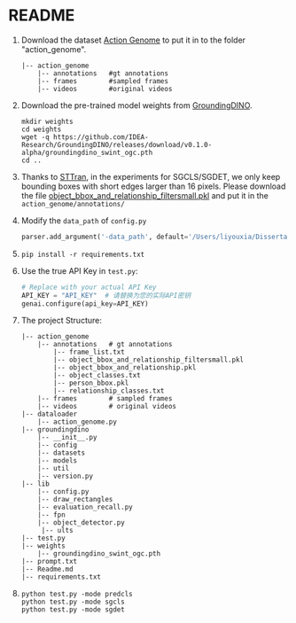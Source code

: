 # README

1. Download the dataset  [Action Genome](https://github.com/JingweiJ/ActionGenome) to put it in to the folder "action_genome".

   ```
   |-- action_genome
       |-- annotations   #gt annotations
       |-- frames        #sampled frames
       |-- videos        #original videos
   ```

2. Download the pre-trained model weights from [GroundingDINO](https://github.com/IDEA-Research/GroundingDINO).

   ```
   mkdir weights
   cd weights
   wget -q https://github.com/IDEA-Research/GroundingDINO/releases/download/v0.1.0-alpha/groundingdino_swint_ogc.pth
   cd ..
   ```

3. Thanks to [STTran](https://github.com/yrcong/STTran), in the experiments for SGCLS/SGDET, we only keep bounding boxes with short edges larger than 16 pixels. Please download the file [object_bbox_and_relationship_filtersmall.pkl](https://drive.google.com/file/d/19BkAwjCw5ByyGyZjFo174Oc3Ud56fkaT/view?usp=sharing) and put it in the `action_genome/annotations/`

4. Modify the `data_path` of `config.py`

   ```python
   parser.add_argument('-data_path', default='/Users/liyouxia/Dissertation/VidSGG Benchmark/action_genome/', type=str)
   ```

5. ```
   pip install -r requirements.txt
   ```

6. Use the true API Key in `test.py`:

   ```python
   # Replace with your actual API Key
   API_KEY = "API_KEY"  # 请替换为您的实际API密钥
   genai.configure(api_key=API_KEY)
   ```

7. The project Structure:

   ```
   |-- action_genome
       |-- annotations   # gt annotations
           |-- frame_list.txt
           |-- object_bbox_and_relationship_filtersmall.pkl
           |-- object_bbox_and_relationship.pkl
           |-- object_classes.txt
           |-- person_bbox.pkl
           |-- relationship_classes.txt
       |-- frames        # sampled frames
       |-- videos        # original videos
   |-- dataloader
       |-- action_genome.py
   |-- groundingdino
       |-- __init__.py
       |-- config
       |-- datasets
       |-- models
       |-- util
       |-- version.py
   |-- lib
       |-- config.py
       |-- draw_rectangles
       |-- evaluation_recall.py
       |-- fpn
       |-- object_detector.py
   		|-- ults
   |-- test.py
   |-- weights
       |-- groundingdino_swint_ogc.pth
   |-- prompt.txt
   |-- Readme.md
   |-- requirements.txt
   ```

8. ```
   python test.py -mode predcls
   python test.py -mode sgcls
   python test.py -mode sgdet
   ```
